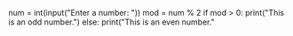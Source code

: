 num = int(input("Enter a number: "))
mod = num % 2
if mod > 0:
    print("This is an odd number.")
else:
    print("This is an even number."

